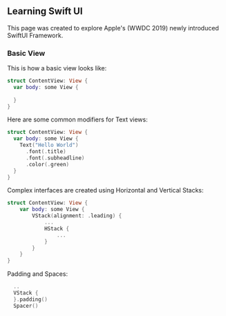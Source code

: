 ## Learning Swift UI

This page was created to explore Apple's (WWDC 2019) newly introduced SwiftUI Framework.

### Basic View

This is how a basic view looks like:

```swift
struct ContentView: View {
  var body: some View {
    
  }
}

```

Here are some common modifiers for Text views:
```swift
struct ContentView: View {
  var body: some View {
    Text("Hello World")
      .font(.title)
      .font(.subheadline)
      .color(.green)
  }
}

```

Complex interfaces are created using Horizontal and Vertical Stacks:
```swift
struct ContentView: View {
    var body: some View {
        VStack(alignment: .leading) {
            ...
            HStack {
                ...
            }
        }
    }
}
```

Padding and Spaces:
```swift
  ..
  VStack {
  }.padding()
  Spacer()
```
